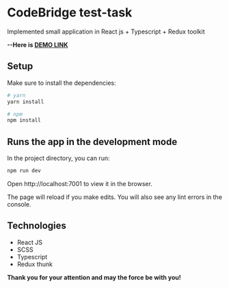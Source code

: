 # CodeBridge test-task

Implemented small application in React js + Typescript + Redux toolkit

**--Here is [DEMO LINK](https://Anton-Liada.github.io/codebridge/)**

## Setup

Make sure to install the dependencies:

```bash
# yarn
yarn install

# npm
npm install
```

## Runs the app in the development mode

In the project directory, you can run:

```bash
npm run dev
```

Open http://localhost:7001 to view it in the browser.

The page will reload if you make edits.
You will also see any lint errors in the console.

## Technologies
- React JS
- SCSS
- Typescript
- Redux thunk

**Thank you for your attention and may the force be with you!**
